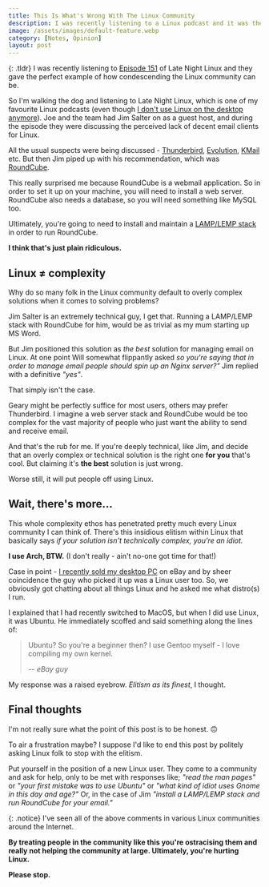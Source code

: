 ```yaml
---
title: This Is What's Wrong With The Linux Community
description: I was recently listening to a Linux podcast and it was the perfect example of what's wrong with the Linux community
image: /assets/images/default-feature.webp
category: [Notes, Opinion]
layout: post
---
```

{: .tldr}
I was recently listening to [Episode 151](https://latenightlinux.com/late-night-linux-episode-151/) of Late Night Linux and they gave the perfect example of how condescending the Linux community can be.

So I'm walking the dog and listening to Late Night Linux, which is one of my favourite Linux podcasts (even though [I don't use Linux on the desktop anymore](/a-sombre-goodbye-to-linux/)). Joe and the team had Jim Salter on as a guest host, and during the episode they were discussing the perceived lack of decent email clients for Linux. 

All the usual suspects were being discussed - [Thunderbird](https://www.thunderbird.net/en-GB/), [Evolution](https://help.gnome.org/users/evolution/stable/), [KMail](https://apps.kde.org/kmail2/) etc. But then Jim piped up with his recommendation, which was [RoundCube](https://roundcube.net/).

This really surprised me because RoundCube is a webmail application. So in order to set it up on your machine, you will need to install a web server. RoundCube also needs a database, so you will need something like MySQL too.

Ultimately, you're going to need to install and maintain a [LAMP/LEMP stack](https://www.geeksforgeeks.org/difference-between-lamp-stack-and-lemp-stack/) in order to run RoundCube.

**I think that's just plain ridiculous.**

## Linux ≠ complexity
Why do so many folk in the Linux community default to overly complex solutions when it comes to solving problems?

Jim Salter is an extremely technical guy, I get that. Running a LAMP/LEMP stack with RoundCube for him, would be as trivial as my mum starting up MS Word.

But Jim positioned this solution as *the best* solution for managing email on Linux. At one point Will somewhat flippantly asked _so you're saying that in order to manage email people should spin up an Nginx server?"_ Jim replied with a definitive _"yes"_.

That simply isn't the case.

Geary might be perfectly suffice for most users, others may prefer Thunderbird. I imagine a web server stack and RoundCube would be too complex for the vast majority of people who just want the ability to send and receive email.

And that's the rub for me. If you're deeply technical, like Jim, and decide that an overly complex or technical solution is the right one **for you** that's cool. But claiming it's **the best** solution is just wrong.

Worse still, it will put people off using Linux.

## Wait, there's more...
This whole complexity ethos has penetrated pretty much every Linux community I can think of. There's this insidious elitism within Linux that basically says _if your solution isn't technically complex, you're an idiot._

**I use Arch, BTW.** (I don't really - ain't no-one got time for that!)

Case in point - [I recently sold my desktop PC](/macbook-m1-4-month-update) on eBay and by sheer coincidence the guy who picked it up was a Linux user too. So, we obviously got chatting about all things Linux and he asked me what distro(s) I run.

I explained that I had recently switched to MacOS, but when I did use Linux, it was Ubuntu. He immediately scoffed and said something along the lines of:

> Ubuntu? So you're a beginner then? I use Gentoo myself - I love compiling my own kernel.
> 
><cite>-- eBay guy</cite>

My response was a raised eyebrow. _Elitism as its finest_, I thought.

## Final thoughts
I'm not really sure what the point of this post is to be honest. 🙃

To air a frustration maybe? I suppose I'd like to end this post by politely asking Linux folk to stop with the elitism.

Put yourself in the position of a new Linux user. They come to a community and ask for help, only to be met with responses like; _"read the man pages"_ or _"your first mistake was to use Ubuntu"_ or _"what kind of idiot uses Gnome in this day and age?"_ Or, in the case of Jim _"install a LAMP/LEMP stack and run RoundCube for your email."_

{:  .notice}
I've seen all of the above comments in various Linux communities around the Internet.

**By treating people in the community like this you're ostracising them and really not helping the community at large. Ultimately, you're hurting Linux.**

 **Please stop.**
